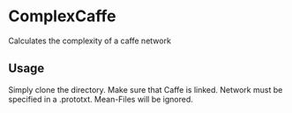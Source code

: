 # ComplexCaffe
Calculates the complexity of a caffe network

## Usage

Simply clone the directory. Make sure that Caffe is linked. Network must be specified in a .prototxt. Mean-Files will be ignored.


